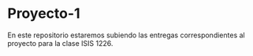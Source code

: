 # Proyecto-1
En este repositorio estaremos subiendo las entregas correspondientes al proyecto para la clase ISIS 1226.

